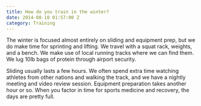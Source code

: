 ```yaml
---
title: How do you train in the winter?
date: 2014-08-10 01:57:00 Z
category: Training
---
```


The winter is focused almost entirely on sliding and equipment prep, but we do make time for sprinting and lifting. We travel with a squat rack, weights, and a bench. We make use of local running tracks where we can find them. We lug 10lb bags of protein through airport security.

Sliding usually lasts a few hours. We often spend extra time watching athletes from other nations and walking the track, and we have a nightly meeting and video review session. Equipment preparation takes another hour or so. When you factor in time for sports medicine and recovery, the days are pretty full.
